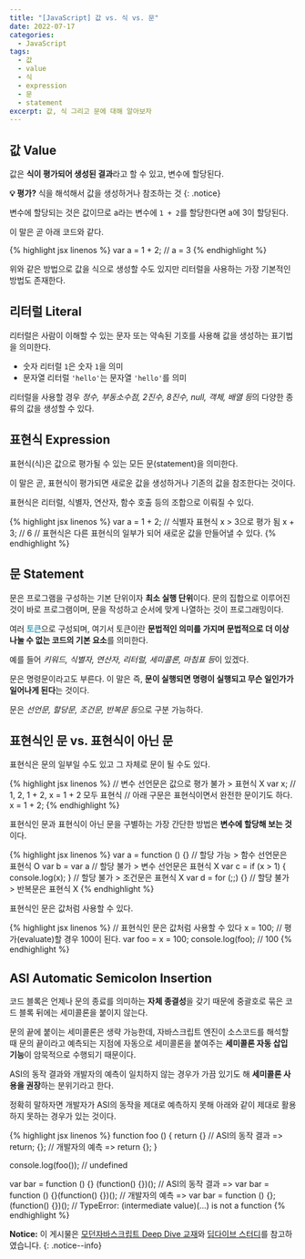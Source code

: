 ```yaml
---
title: "[JavaScript] 값 vs. 식 vs. 문"
date: 2022-07-17
categories:
  - JavaScript
tags:
  - 값
  - value
  - 식
  - expression
  - 문
  - statement
excerpt: 값, 식 그리고 문에 대해 알아보자
---
```


## 값 Value

값은 **식이 평가되어 생성된 결과**라고 할 수 있고, 변수에 할당된다.

**💡 평가?** 식을 해석해서 값을 생성하거나 참조하는 것
{: .notice}

변수에 할당되는 것은 값이므로 a라는 변수에 `1 + 2`를 할당한다면 a에 3이 할당된다.

이 말은 곧 아래 코드와 같다.

{% highlight jsx linenos %}
var a = 1 + 2; // a = 3
{% endhighlight %}

위와 같은 방법으로 값을 식으로 생성할 수도 있지만 리터럴을 사용하는 가장 기본적인 방법도 존재한다.

## 리터럴 Literal

리터럴은 사람이 이해할 수 있는 문자 또는 약속된 기호를 사용해 값을 생성하는 표기법을 의미한다.

- 숫자 리터럴 `1`은 숫자 `1`을 의미
- 문자열 리터럴 `'hello'`는 문자열 `'hello'`를 의미

리터럴을 사용할 경우 *정수, 부동소수점, 2진수, 8진수, null, 객체, 배열 등*의 다양한 종류의 값을 생성할 수 있다.

## 표현식 Expression

표현식(식)은 값으로 평가될 수 있는 모든 문(statement)을 의미한다.

이 말은 곧, 표현식이 평가되면 새로운 값을 생성하거나 기존의 값을 참조한다는 것이다.

표현식은 리터럴, 식별자, 연산자, 함수 호출 등의 조합으로 이뤄질 수 있다.

{% highlight jsx linenos %}
var a = 1 + 2;
// 식별자 표현식 x > 3으로 평가 됨
x + 3; // 6
// 표현식은 다른 표현식의 일부가 되어 새로운 값을 만들어낼 수 있다.
{% endhighlight %}

## 문 Statement

문은 프로그램을 구성하는 기본 단위이자 **최소 실행 단위**이다. 문의 집합으로 이루어진 것이 바로 프로그램이며, 문을 작성하고 순서에 맞게 나열하는 것이 프로그래밍이다.

여러 <span style="color:#3b9cba">**토큰**</span>으로 구성되며, 여기서 토큰이란 **문법적인 의미를 가지며 문법적으로 더 이상 나눌 수 없는 코드의 기본 요소**를 의미한다.

예를 들어 *키워드, 식별자, 연산자, 리터럴, 세미콜론, 마침표 등*이 있겠다.

문은 명령문이라고도 부른다. 이 말은 즉, **문이 실행되면 명령이 실행되고 무슨 일인가가 일어나게 된다**는 것이다.

문은 *선언문, 할당문, 조건문, 반복문 등*으로 구분 가능하다.

## 표현식인 문 vs. 표현식이 아닌 문

표현식은 문의 일부일 수도 있고 그 자체로 문이 될 수도 있다.

{% highlight jsx linenos %}
// 변수 선언문은 값으로 평가 불가 > 표현식 X
var x;
// 1, 2, 1 + 2, x = 1 + 2 모두 표현식
// 아래 구문은 표현식이면서 완전한 문이기도 하다.
x = 1 + 2;
{% endhighlight %}

표현식인 문과 표현식이 아닌 문을 구별하는 가장 간단한 방법은 **변수에 할당해 보는 것**이다.

{% highlight jsx linenos %}
var a = function () {} // 할당 가능 > 함수 선언문은 표현식 O
var b = var a // 할당 불가 > 변수 선언문은 표현식 X
var c = if (x > 1) { console.log(x); } // 할당 불가 > 조건문은 표현식 X
var d = for (;;) {} // 할당 불가 > 반복문은 표현식 X
{% endhighlight %}

표현식인 문은 값처럼 사용할 수 있다.

{% highlight jsx linenos %}
// 표현식인 문은 값처럼 사용할 수 있다
x = 100; // 평가(evaluate)할 경우 100이 된다.
var foo = x = 100;
console.log(foo); // 100
{% endhighlight %}

## ASI Automatic Semicolon Insertion

코드 블록은 언제나 문의 종료를 의미하는 **자체 종결성**을 갖기 때문에 중괄호로 묶은 코드 블록 뒤에는 세미콜론을 붙이지 않는다.

문의 끝에 붙이는 세미콜론은 생략 가능한데, 자바스크립트 엔진이 소스코드를 해석할 때 문의 끝이라고 예측되는 지점에 자동으로 세미콜론을 붙여주는 **세미콜론 자동 삽입 기능**이 암묵적으로 수행되기 때문이다.

ASI의 동작 결과와 개발자의 예측이 일치하지 않는 경우가 가끔 있기도 해 **세미콜론 사용을 권장**하는 분위기라고 한다.

정확히 말하자면 개발자가 ASI의 동작을 제대로 예측하지 못해 아래와 같이 제대로 활용하지 못하는 경우가 있는 것이다.

{% highlight jsx linenos %}
function foo () {
  return
    {}
  // ASI의 동작 결과 => return; {};
  // 개발자의 예측 => return {};
}

console.log(foo()); // undefined

var bar = function () {}
(function() {})();
// ASI의 동작 결과 => var bar = function () {}(function() {})();
// 개발자의 예측 => var bar = function () {}; (function() {})();
// TypeError: (intermediate value)(...) is not a function
{% endhighlight %}

**Notice:** 이 게시물은 [모던자바스크립트 Deep Dive 교재](https://book.naver.com/bookdb/book_detail.nhn?bid=16710547)와 [딥다이브 스터디](https://www.youtube.com/watch?v=3ZP3VPlrr0U)를 참고하였습니다.
{: .notice--info}